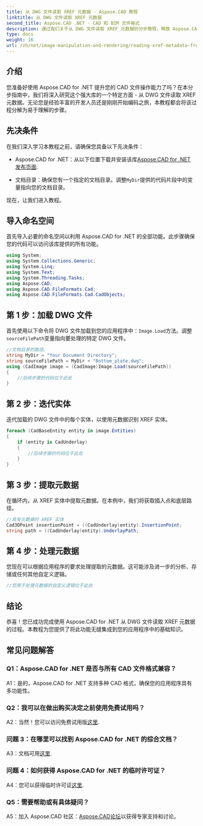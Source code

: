 ```yaml
---
title: 从 DWG 文件读取 XREF 元数据 - Aspose.CAD 教程
linktitle: 从 DWG 文件读取 XREF 元数据
second_title: Aspose.CAD .NET - CAD 和 BIM 文件格式
description: 通过我们关于从 DWG 文件读取 XREF 元数据的分步教程，释放 Aspose.CAD for .NET 的潜力。
type: docs
weight: 16
url: /zh/net/image-manipulation-and-rendering/reading-xref-metadata-from-dwg/
---
```

## 介绍

您准备好使用 Aspose.CAD for .NET 提升您的 CAD 文件操作能力了吗？在本分步指南中，我们将深入研究这个强大库的一个特定方面 - 从 DWG 文件读取 XREF 元数据。无论您是经验丰富的开发人员还是刚刚开始编码之旅，本教程都会将该过程分解为易于理解的步骤。

## 先决条件

在我们深入学习本教程之前，请确保您具备以下先决条件：

-  Aspose.CAD for .NET：从以下位置下载并安装该库[Aspose.CAD for .NET 发布页面](https://releases.aspose.com/cad/net/).

- 文档目录：确保您有一个指定的文档目录。调整`MyDir`提供的代码片段中的变量指向您的文档目录。

现在，让我们进入教程。

## 导入命名空间

首先导入必要的命名空间以利用 Aspose.CAD for .NET 的全部功能。此步骤确保您的代码可以访问该库提供的所有功能。

```csharp
using System;
using System.Collections.Generic;
using System.Linq;
using System.Text;
using System.Threading.Tasks;
using Aspose.CAD;
using Aspose.CAD.FileFormats.Cad;
using Aspose.CAD.FileFormats.Cad.CadObjects;
```

## 第 1 步：加载 DWG 文件

首先使用以下命令将 DWG 文件加载到您的应用程序中：`Image.Load`方法。调整`sourceFilePath`变量指向要处理的特定 DWG 文件。

```csharp
//文档目录的路径。
string MyDir = "Your Document Directory";
string sourceFilePath = MyDir + "Bottom_plate.dwg";
using (CadImage image = (CadImage)Image.Load(sourceFilePath))
{
    //后续步骤的代码位于此处
}
```

## 第 2 步：迭代实体

迭代加载的 DWG 文件中的每个实体，以使用元数据识别 XREF 实体。

```csharp
foreach (CadBaseEntity entity in image.Entities)
{
    if (entity is CadUnderlay)
    {
        //后续步骤的代码位于此处
    }
}
```

## 第 3 步：提取元数据

在循环内，从 XREF 实体中提取元数据。在本例中，我们将获取插入点和底层路径。

```csharp
//具有元数据的 XREF 实体
Cad3DPoint insertionPoint = ((CadUnderlay)entity).InsertionPoint;
string path = ((CadUnderlay)entity).UnderlayPath;
```

## 第 4 步：处理元数据

您现在可以根据应用程序的要求处理提取的元数据。这可能涉及进一步的分析、存储或任何其他自定义逻辑。

```csharp
//您用于处理元数据的自定义逻辑位于此处
```

## 结论

恭喜！您已成功完成使用 Aspose.CAD for .NET 从 DWG 文件读取 XREF 元数据的过程。本教程为您提供了将此功能无缝集成到您的应用程序中的基础知识。

## 常见问题解答

### Q1：Aspose.CAD for .NET 是否与所有 CAD 文件格式兼容？

A1：是的，Aspose.CAD for .NET 支持多种 CAD 格式，确保您的应用程序具有多功能性。

### Q2：我可以在做出购买决定之前使用免费试用吗？

 A2：当然！您可以访问免费试用版[这里](https://releases.aspose.com/).

### 问题 3：在哪里可以找到 Aspose.CAD for .NET 的综合文档？

 A3：文档可用[这里](https://reference.aspose.com/cad/net/).

### 问题 4：如何获得 Aspose.CAD for .NET 的临时许可证？

 A4：您可以获得临时许可证[这里](https://purchase.aspose.com/temporary-license/).

### Q5：需要帮助或有具体疑问？

 A5：加入 Aspose.CAD 社区：[Aspose.CAD论坛](https://forum.aspose.com/c/cad/19)以获得专家支持和讨论。